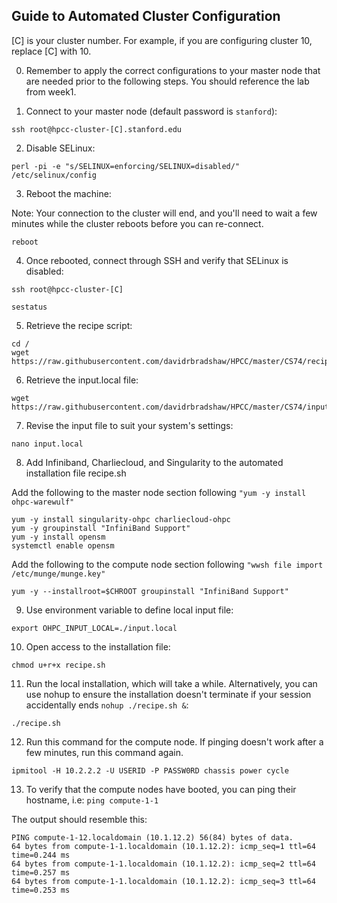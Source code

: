 ## Guide to Automated Cluster Configuration

[C] is your cluster number. For example, if you are configuring cluster 10, replace [C] with 10. 

0. Remember to apply the correct configurations to your master node that are needed prior to the following steps. You should reference the lab from week1.

1. Connect to your master node (default password is `stanford`):
```
ssh root@hpcc-cluster-[C].stanford.edu
```

2. Disable SELinux:
```
perl -pi -e "s/SELINUX=enforcing/SELINUX=disabled/" /etc/selinux/config
```

3. Reboot the machine:

Note: Your connection to the cluster will end, and you'll need to wait a few minutes while the cluster reboots before you can re-connect. 
```
reboot
```

4. Once rebooted, connect through SSH and verify that SELinux is disabled:
```
ssh root@hpcc-cluster-[C]

sestatus
```

5. Retrieve the recipe script:
```
cd /
wget https://raw.githubusercontent.com/davidrbradshaw/HPCC/master/CS74/recipe.sh
```

6. Retrieve the input.local file:
```
wget https://raw.githubusercontent.com/davidrbradshaw/HPCC/master/CS74/input.local
```

7. Revise the input file to suit your system's settings:
```
nano input.local
```

8. Add Infiniband, Charliecloud, and Singularity to the automated installation file recipe.sh

Add the following to the master node section following ```"yum -y install ohpc-warewulf"```
```
yum -y install singularity-ohpc charliecloud-ohpc
yum -y groupinstall "InfiniBand Support"
yum -y install opensm
systemctl enable opensm
```

Add the following to the compute node section following ```"wwsh file import /etc/munge/munge.key"```
```
yum -y --installroot=$CHROOT groupinstall "InfiniBand Support"
```

9. Use environment variable to define local input file:
```
export OHPC_INPUT_LOCAL=./input.local
```

10. Open access to the installation file:
```
chmod u+r+x recipe.sh
```

11. Run the local installation, which will take a while. Alternatively, you can use nohup to ensure the installation doesn't terminate if your session accidentally ends ```nohup ./recipe.sh &```:
```
./recipe.sh
```

12. Run this command for the compute node. If pinging doesn't work after a few minutes, run this command again.
```
ipmitool -H 10.2.2.2 -U USERID -P PASSW0RD chassis power cycle
```

13. To verify that the compute nodes have booted, you can ping their hostname, i.e:
```ping compute-1-1```

The output should resemble this:
```
PING compute-1-12.localdomain (10.1.12.2) 56(84) bytes of data.
64 bytes from compute-1-1.localdomain (10.1.12.2): icmp_seq=1 ttl=64 time=0.244 ms
64 bytes from compute-1-1.localdomain (10.1.12.2): icmp_seq=2 ttl=64 time=0.257 ms
64 bytes from compute-1-1.localdomain (10.1.12.2): icmp_seq=3 ttl=64 time=0.253 ms
```
